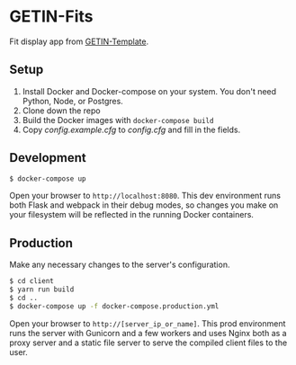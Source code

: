 # GETIN-Fits

Fit display app from [GETIN-Template](https://github.com/Celeo/GETIN-Template).

## Setup

1. Install Docker and Docker-compose on your system. You don't need Python, Node, or Postgres.
2. Clone down the repo
3. Build the Docker images with `docker-compose build`
4. Copy *config.example.cfg* to *config.cfg* and fill in the fields.

## Development

```bash
$ docker-compose up
```

Open your browser to `http://localhost:8080`. This dev environment runs both Flask and webpack in their debug modes, so changes
you make on your filesystem will be reflected in the running Docker containers.

## Production

Make any necessary changes to the server's configuration.

```bash
$ cd client
$ yarn run build
$ cd ..
$ docker-compose up -f docker-compose.production.yml
```

Open your browser to `http://[server_ip_or_name]`. This prod environment runs the server with Gunicorn and a few workers and uses
Nginx both as a proxy server and a static file server to serve the compiled client files to the user.
